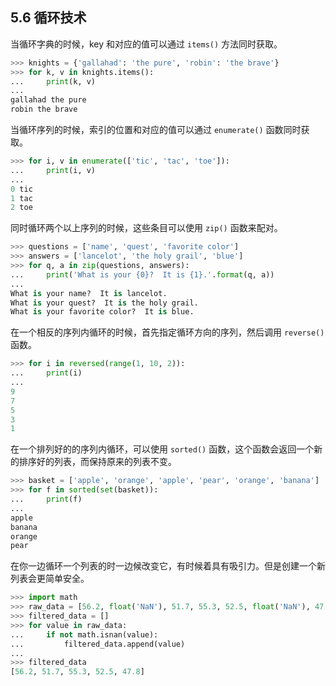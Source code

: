 ## 5.6 循环技术

当循环字典的时候，key 和对应的值可以通过 `items()` 方法同时获取。

```python
>>> knights = {'gallahad': 'the pure', 'robin': 'the brave'}
>>> for k, v in knights.items():
...     print(k, v)
...
gallahad the pure
robin the brave
```

当循环序列的时候，索引的位置和对应的值可以通过 `enumerate()` 函数同时获取。

```python
>>> for i, v in enumerate(['tic', 'tac', 'toe']):
...     print(i, v)
...
0 tic
1 tac
2 toe
```

同时循环两个以上序列的时候，这些条目可以使用 `zip()` 函数来配对。

```python
>>> questions = ['name', 'quest', 'favorite color']
>>> answers = ['lancelot', 'the holy grail', 'blue']
>>> for q, a in zip(questions, answers):
...     print('What is your {0}?  It is {1}.'.format(q, a))
...
What is your name?  It is lancelot.
What is your quest?  It is the holy grail.
What is your favorite color?  It is blue.
```

在一个相反的序列内循环的时候，首先指定循环方向的序列，然后调用 `reverse()` 函数。

```python
>>> for i in reversed(range(1, 10, 2)):
...     print(i)
...
9
7
5
3
1
```

在一个排列好的的序列内循环，可以使用 `sorted()` 函数，这个函数会返回一个新的排序好的列表，而保持原来的列表不变。

```python
>>> basket = ['apple', 'orange', 'apple', 'pear', 'orange', 'banana']
>>> for f in sorted(set(basket)):
...     print(f)
...
apple
banana
orange
pear
```

在你一边循环一个列表的时一边候改变它，有时候着具有吸引力。但是创建一个新列表会更简单安全。

```python
>>> import math
>>> raw_data = [56.2, float('NaN'), 51.7, 55.3, 52.5, float('NaN'), 47.8]
>>> filtered_data = []
>>> for value in raw_data:
...     if not math.isnan(value):
...         filtered_data.append(value)
...
>>> filtered_data
[56.2, 51.7, 55.3, 52.5, 47.8]
```
